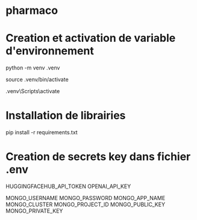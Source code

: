 # pharmaco

# Creation et activation de variable d'environnement

python -m venv .venv

<!-- Sur Windows -->

source .venv/bin/activate

<!-- Sur linux -->

.venv\Scripts\activate

# Installation de librairies

pip install -r requirements.txt

# Creation de secrets key dans fichier .env

HUGGINGFACEHUB_API_TOKEN
OPENAI_API_KEY

MONGO_USERNAME
MONGO_PASSWORD
MONGO_APP_NAME
MONGO_CLUSTER
MONGO_PROJECT_ID
MONGO_PUBLIC_KEY
MONGO_PRIVATE_KEY
